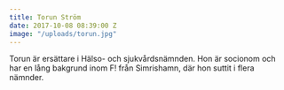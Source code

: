 ```yaml
---
title: Torun Ström
date: 2017-10-08 08:39:00 Z
image: "/uploads/torun.jpg"
---
```


Torun är ersättare i Hälso- och sjukvårdsnämnden. Hon är socionom och har en lång bakgrund inom F! från Simrishamn, där hon suttit i flera nämnder.